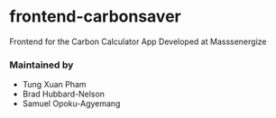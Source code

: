 # frontend-carbonsaver
Frontend for the Carbon Calculator App Developed at Masssenergize

### Maintained by 
* Tung Xuan Pham
* Brad Hubbard-Nelson
* Samuel Opoku-Agyemang

